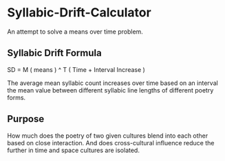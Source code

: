 # Syllabic-Drift-Calculator
An attempt to solve a means over time problem.

## Syllabic Drift Formula
SD = M ( means ) ^ T ( Time + Interval Increase )

The average mean syllabic count increases over time based on an interval the mean value between different syllabic line lengths of different poetry forms.

## Purpose
How much does the poetry of two given cultures blend into each other based on close interaction. And does cross-cultural influence reduce the further in time and space cultures are isolated.
